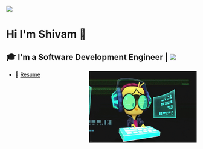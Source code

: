 <img src="header.svg"></img>

[comment]: [![spotify-github-profile](https://spotify-github-profile.vercel.app/api/view?uid=61w55pkx8nc9jj2gbjruczhki&cover_image=false&theme=default&bar_color_cover=true)](https://spotify-github-profile.vercel.app/api/view?uid=61w55pkx8nc9jj2gbjruczhki&redirect=true)

# Hi I'm Shivam 👋

## 🎓 I'm a Software Development Engineer | ![](https://komarev.com/ghpvc/?username=shivam01july&label=Profile%20views&color=0e75b6&style=flat)
<img align="right" alt="GIF" src="https://github.com/shivam01july/Data-Store/blob/main/profile_page/giphy.gif?raw=true" width="285" height="190" />


- 📝 [Resume](https://github.com/shivam01july/Data-Store/blob/main/Shivam's%20Resume.pdf)

<!--
**shivam01july/shivam01july** is a ✨ _special_ ✨ repository because its `README.md` (this file) appears on your GitHub profile.

Here are some ideas to get you started:

- 🔭 I’m currently working on ...
- 🌱 I’m currently learning ...
- 👯 I’m looking to collaborate on ...
- 🤔 I’m looking for help with ...
- 💬 Ask me about ...
- 📫 How to reach me: ...
- 😄 Pronouns: ...
- ⚡ Fun fact: ...
-->
